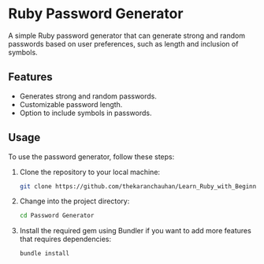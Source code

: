 # Ruby Password Generator

A simple Ruby password generator that can generate strong and random passwords based on user preferences, such as length and inclusion of symbols.

## Features

- Generates strong and random passwords.
- Customizable password length.
- Option to include symbols in passwords.

## Usage

To use the password generator, follow these steps:

1. Clone the repository to your local machine:

   ```bash
   git clone https://github.com/thekaranchauhan/Learn_Ruby_with_Beginner_Projects.git

2. Change into the project directory:

   ```bash
   cd Password Generator

3. Install the required gem using Bundler if you want to add more features that requires dependencies:

   ```bash
   bundle install
